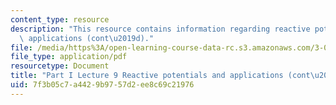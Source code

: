 ```yaml
---
content_type: resource
description: "This resource contains information regarding reactive potentials and\
  \ applications (cont\u2019d)."
file: /media/https%3A/open-learning-course-data-rc.s3.amazonaws.com/3-021j-introduction-to-modeling-and-simulation-spring-2012/7f3b05c7a4429b9757d2ee8c69c21976_MIT3_021JS12_P1_L9.pdf
file_type: application/pdf
resourcetype: Document
title: "Part I Lecture 9 Reactive potentials and applications (cont\u2019d)"
uid: 7f3b05c7-a442-9b97-57d2-ee8c69c21976
---
```

